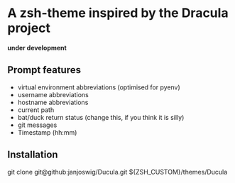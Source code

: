 A zsh-theme inspired by the Dracula project
===========================================

**under development**

Prompt features
---------------
 * virtual environment abbreviations (optimised for pyenv)
 * username abbreviations
 * hostname abbreviations
 * current path
 * bat/duck return status (change this, if you think it is silly)
 * git messages
 * Timestamp (hh:mm)

Installation
------------

git clone git@github:janjoswig/Ducula.git ${ZSH_CUSTOM}/themes/Ducula
